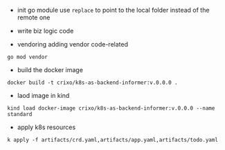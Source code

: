 - init go module
use ```replace``` to point to the local folder instead of the remote one

- write biz logic code

- vendoring adding vendor code-related
```
go mod vendor
```

- build the docker image
```
docker build -t crixo/k8s-as-backend-informer:v.0.0.0 .
```

- laod image in kind
```
kind load docker-image crixo/k8s-as-backend-informer:v.0.0.0 --name standard
```

- apply k8s resources
```
k apply -f artifacts/crd.yaml,artifacts/app.yaml,artifacts/todo.yaml  
```